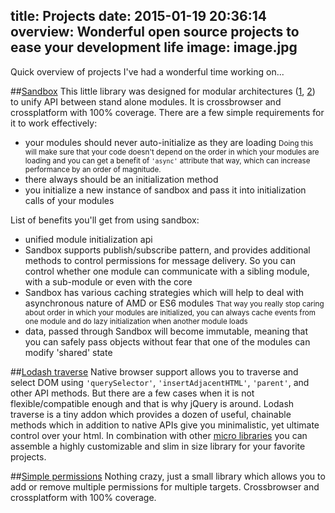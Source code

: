 title: Projects
date: 2015-01-19 20:36:14
overview: Wonderful open source projects to ease your development life
image: image.jpg
---
Quick overview of projects I've had a wonderful time working on...

##[Sandbox](https://github.com/szarouski/sandbox)
This little library was designed for modular architectures ([1](https://www.youtube.com/watch?v=b5pFv9NB9fs), [2](http://www.addyosmani.com/scalablejs/)) to unify API between stand alone modules. It is crossbrowser and crossplatform with 100% coverage.
There are a few simple requirements for it to work effectively:
* your modules should never auto-initialize as they are loading
<small>Doing this will make sure that your code doesn't depend on the order in which your modules are loading  and you can get a benefit of `'async'` attribute that way, which can increase performance by an order of magnitude.</small>
* there always should be an initialization method
* you initialize a new instance of sandbox and pass it into initialization calls of your modules

List of benefits you'll get from using sandbox:
* unified module initialization api
* Sandbox supports publish/subscribe pattern, and provides additional methods to control permissions for message delivery. So you can control whether one module can communicate with a sibling module, with a sub-module or even with the core
* Sandbox has various caching strategies which will help to deal with asynchronous nature of AMD or ES6 modules
<small>That way you really stop caring about order in which your modules are initialized, you can always cache events from one module and do lazy initialization when another module loads</small>
* data, passed through Sandbox will become immutable, meaning that you can safely pass objects without fear that one of the modules can modify 'shared' state

##[Lodash traverse](https://github.com/szarouski/lodash.dom-traverse)
Native browser support allows you to traverse and select DOM using `'querySelector'`, `'insertAdjacentHTML'`, `'parent'`, and other API methods. But there are a few cases when it is not flexible/compatible enough and that is why jQuery is around. Lodash traverse is a tiny addon which provides a dozen of useful, chainable methods which in addition to native APIs give you minimalistic, yet ultimate control over your html. In combination with other [micro libraries](http://microjs.com/) you can assemble a highly customizable and slim in size library for your favorite projects.
 
 ##[Simple permissions](https://github.com/szarouski/simple-permissions)
 Nothing crazy, just a small library which allows you to add or remove multiple permissions for multiple targets. Crossbrowser and crossplatform with 100% coverage.
